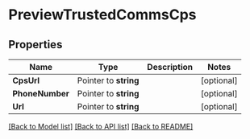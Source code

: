 # PreviewTrustedCommsCps

## Properties

Name | Type | Description | Notes
------------ | ------------- | ------------- | -------------
**CpsUrl** | Pointer to **string** |  | [optional] 
**PhoneNumber** | Pointer to **string** |  | [optional] 
**Url** | Pointer to **string** |  | [optional] 

[[Back to Model list]](../README.md#documentation-for-models) [[Back to API list]](../README.md#documentation-for-api-endpoints) [[Back to README]](../README.md)


